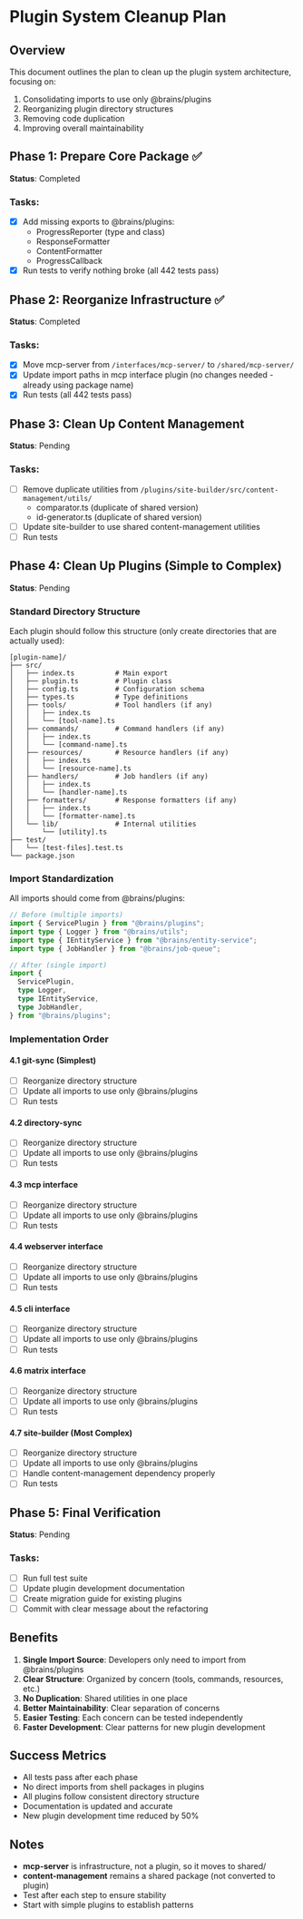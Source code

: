 # Plugin System Cleanup Plan

## Overview

This document outlines the plan to clean up the plugin system architecture, focusing on:

1. Consolidating imports to use only @brains/plugins
2. Reorganizing plugin directory structures
3. Removing code duplication
4. Improving overall maintainability

## Phase 1: Prepare Core Package ✅

**Status**: Completed

### Tasks:

- [x] Add missing exports to @brains/plugins:
  - ProgressReporter (type and class)
  - ResponseFormatter
  - ContentFormatter
  - ProgressCallback
- [x] Run tests to verify nothing broke (all 442 tests pass)

## Phase 2: Reorganize Infrastructure ✅

**Status**: Completed

### Tasks:

- [x] Move mcp-server from `/interfaces/mcp-server/` to `/shared/mcp-server/`
- [x] Update import paths in mcp interface plugin (no changes needed - already using package name)
- [x] Run tests (all 442 tests pass)

## Phase 3: Clean Up Content Management

**Status**: Pending

### Tasks:

- [ ] Remove duplicate utilities from `/plugins/site-builder/src/content-management/utils/`
  - comparator.ts (duplicate of shared version)
  - id-generator.ts (duplicate of shared version)
- [ ] Update site-builder to use shared content-management utilities
- [ ] Run tests

## Phase 4: Clean Up Plugins (Simple to Complex)

**Status**: Pending

### Standard Directory Structure

Each plugin should follow this structure (only create directories that are actually used):

```
[plugin-name]/
├── src/
│   ├── index.ts          # Main export
│   ├── plugin.ts         # Plugin class
│   ├── config.ts         # Configuration schema
│   ├── types.ts          # Type definitions
│   ├── tools/            # Tool handlers (if any)
│   │   ├── index.ts
│   │   └── [tool-name].ts
│   ├── commands/         # Command handlers (if any)
│   │   ├── index.ts
│   │   └── [command-name].ts
│   ├── resources/        # Resource handlers (if any)
│   │   ├── index.ts
│   │   └── [resource-name].ts
│   ├── handlers/         # Job handlers (if any)
│   │   ├── index.ts
│   │   └── [handler-name].ts
│   ├── formatters/       # Response formatters (if any)
│   │   ├── index.ts
│   │   └── [formatter-name].ts
│   └── lib/              # Internal utilities
│       └── [utility].ts
├── test/
│   └── [test-files].test.ts
└── package.json
```

### Import Standardization

All imports should come from @brains/plugins:

```typescript
// Before (multiple imports)
import { ServicePlugin } from "@brains/plugins";
import type { Logger } from "@brains/utils";
import type { IEntityService } from "@brains/entity-service";
import type { JobHandler } from "@brains/job-queue";

// After (single import)
import {
  ServicePlugin,
  type Logger,
  type IEntityService,
  type JobHandler,
} from "@brains/plugins";
```

### Implementation Order

#### 4.1 git-sync (Simplest)

- [ ] Reorganize directory structure
- [ ] Update all imports to use only @brains/plugins
- [ ] Run tests

#### 4.2 directory-sync

- [ ] Reorganize directory structure
- [ ] Update all imports to use only @brains/plugins
- [ ] Run tests

#### 4.3 mcp interface

- [ ] Reorganize directory structure
- [ ] Update all imports to use only @brains/plugins
- [ ] Run tests

#### 4.4 webserver interface

- [ ] Reorganize directory structure
- [ ] Update all imports to use only @brains/plugins
- [ ] Run tests

#### 4.5 cli interface

- [ ] Reorganize directory structure
- [ ] Update all imports to use only @brains/plugins
- [ ] Run tests

#### 4.6 matrix interface

- [ ] Reorganize directory structure
- [ ] Update all imports to use only @brains/plugins
- [ ] Run tests

#### 4.7 site-builder (Most Complex)

- [ ] Reorganize directory structure
- [ ] Update all imports to use only @brains/plugins
- [ ] Handle content-management dependency properly
- [ ] Run tests

## Phase 5: Final Verification

**Status**: Pending

### Tasks:

- [ ] Run full test suite
- [ ] Update plugin development documentation
- [ ] Create migration guide for existing plugins
- [ ] Commit with clear message about the refactoring

## Benefits

1. **Single Import Source**: Developers only need to import from @brains/plugins
2. **Clear Structure**: Organized by concern (tools, commands, resources, etc.)
3. **No Duplication**: Shared utilities in one place
4. **Better Maintainability**: Clear separation of concerns
5. **Easier Testing**: Each concern can be tested independently
6. **Faster Development**: Clear patterns for new plugin development

## Success Metrics

- All tests pass after each phase
- No direct imports from shell packages in plugins
- All plugins follow consistent directory structure
- Documentation is updated and accurate
- New plugin development time reduced by 50%

## Notes

- **mcp-server** is infrastructure, not a plugin, so it moves to shared/
- **content-management** remains a shared package (not converted to plugin)
- Test after each step to ensure stability
- Start with simple plugins to establish patterns
